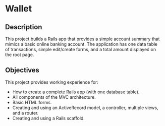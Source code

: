 # Wallet

## Description

This project builds a Rails app that provides a simple account summary that mimics a basic online banking account. The application has one data table of transactions, simple edit/create forms, and a total amount displayed on the root page.

## Objectives

This project provides working experience for:

* How to create a complete Rails app (with one database table).
* All components of the MVC architecture.
* Basic HTML forms.
* Creating and using an ActiveRecord model, a controller, multiple views, and a router.
* Creating and using a Rails scaffold.
